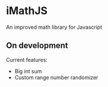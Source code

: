 # iMathJS
An improved math library for Javascript
## On development
Current features:
- Big int sum
- Custom range number randomizer
